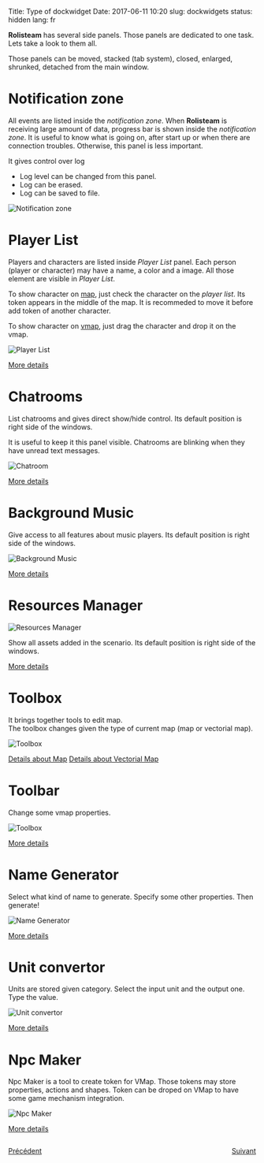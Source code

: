 Title: Type of dockwidget
Date: 2017-06-11 10:20
slug: dockwidgets
status: hidden
lang: fr




**Rolisteam** has several side panels. Those panels are dedicated to one task.
Lets take a look to them all.

Those panels can be moved, stacked (tab system), closed, enlarged, shrunked, detached from the main window.


# Notification zone

All events are listed inside the *notification zone*.
When **Rolisteam** is receiving large amount of data, progress bar is shown inside the *notification zone*.
It is useful to know what is going on, after start up or when there are connection troubles.
Otherwise, this panel is less important.

It gives control over log  
* Log level can be changed from this panel.
* Log can be erased.
* Log can be saved to file.

![Notification zone]({static}/images/panel/NotificationZone_en_002.png)

# Player List

Players and characters are listed inside *Player List* panel.
Each person (player or character) may have a name, a color and a image.
All those element are visible in *Player List*.

To show character on [map]({filename}16_maps.md), just check the character on the *player list*. Its token appears in the middle of the map.
It is recommeded to move it before add token of another character.

To show character on [vmap]({filename}17_VectorialMap.md), just drag the character and drop it on the vmap.

![Player List]({static}/images/panel/UnitConvertor_en_022.png)

[More details]({filename}08_connected_players.md)

# Chatrooms

List chatrooms and gives direct show/hide control.
Its default position is right side of the windows.

It is useful to keep it this panel visible. Chatrooms are blinking
when they have unread text messages.

![Chatroom]({static}/images/panel/ChannelList_en_001.png)

[More details]({filename}09_chat.md)

# Background Music

Give access to all features about music players.
Its default position is right side of the windows.  

![Background Music]({static}/images/panel/Background_Music_en_006.png)

[More details]({filename}14_music.md)

# Resources Manager
![Resources Manager]({static}/images/panel/ResourcesExplorer_en_008.png)

Show all assets added in the scenario.
Its default position is right side of the windows.

[More details]({filename}10_resources.md)

# Toolbox

It brings together tools to edit map.  
The toolbox changes given the type of current map (map or vectorial map).  

![Toolbox]({static}/images/panel/ToolBox_en_010.png)

[Details about Map]({filename}16_maps.md)
[Details about Vectorial Map]({filename}17_VectorialMap.md)

# Toolbar

Change some vmap properties.

![Toolbox]({static}/images/panel/ToolbarVMap_en_027.png)

[More details]({filename}17_VectorialMap.md)

# Name Generator

Select what kind of name to generate. Specify some other properties.
Then generate!

![Name Generator]({static}/images/panel/NameGenerator_en_003.png)


[More details]({filename}11_namegenerator.md)


# Unit convertor

Units are stored given category.
Select the input unit and the output one.
Type the value.

![Unit convertor]({static}/images/panel/UnitConvertor_en_022.png)

[More details]({filename}12_unitConverter.md)


# Npc Maker

Npc Maker is a tool to create token for VMap. Those tokens may store properties, actions and shapes.
Token can be droped on VMap to have some game mechanism integration.

![Npc Maker]({static}/images/en/npc_makerinfo_screen.jpg)

[More details]({filename}13_NpcMaker.md)


<p style="text-align: left; width:49%; display: inline-block;"><a href="/fr/menus.html">Précédent</a></p>
<p style="text-align: right; width:50%;  display: inline-block;"><a href="/fr/events.html">Suivant</a></p>
